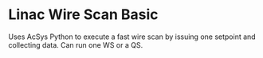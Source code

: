 # Linac Wire Scan Basic
Uses AcSys Python to execute a fast wire scan by issuing one setpoint and collecting data. 
Can run one WS or a QS.
